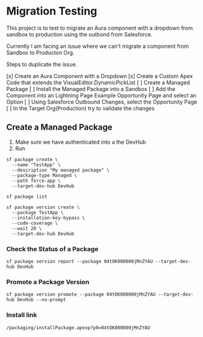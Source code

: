 # Migration Testing

This project is to test to migrate an Aura component with a dropdown from sandbox to production using the outbond from Salesforce.

Currently I am facing an issue where we can't migrate a component from Sandbox to Producton Org.

Steps to duplicate the issue.

[x] Create an Aura Component with a Dropdown
[x] Create a Custom Apex Code that extends the VisualEditor.DynamicPickList
[ ] Create a Managed Package
[ ] Install the Managed Package into a Sandbox
[ ] Add the Component into an Lightning Page Example Opportunity Page and select an Option
[ ] Using Salesforce Outbound Changes, select the Opportunity Page
[ ] In the Target Org(Production) try to validate the changes

## Create a Managed Package

1. Make sure we have authenticated into a the DevHub
2. Run

```
sf package create \
  --name "TestApp" \
  --description "My managed package" \
  --package-type Managed \
  --path force-app \
  --target-dev-hub DevHub
```

```
sf package list
```

```
sf package version create \
  --package TestApp \
  --installation-key-bypass \
  --code-coverage \
  --wait 20 \
  --target-dev-hub DevHub
```

### Check the Status of a Package

```
sf package version report --package 04tOK000000jMnZYAU --target-dev-hub DevHub
```

### Promote a Package Version

```
sf package version promote --package 04tOK000000jMnZYAU --target-dev-hub DevHub --no-prompt
```

### Install link

```
/packaging/installPackage.apexp?p0=04tOK000000jMnZYAU
```
